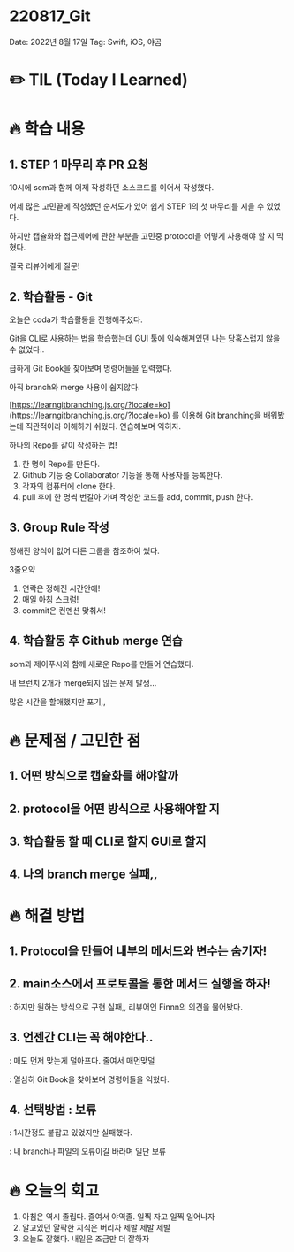 # 220817_Git

Date: 2022년 8월 17일
Tag: Swift, iOS, 야곰

# ✏️ TIL (Today I Learned)

# ****🔥 학습 내용****

## 1. STEP 1 마무리 후 PR 요청

10시에 som과 함께 어제 작성하던 소스코드를 이어서 작성했다.

어제 많은 고민끝에 작성했던 순서도가 있어 쉽게 STEP 1의 첫 마무리를 지을 수 있었다.

하지만 캡슐화와 접근제어에 관한 부분을 고민중 protocol을 어떻게 사용해야 할 지 막혔다.

결국 리뷰어에게 질문!

## 2. 학습활동 - Git

오늘은 coda가 학습활동을 진행해주셨다.

Git을 CLI로 사용하는 법을 학습했는데 GUI 툴에 익숙해져있던 나는 당혹스럽지 않을 수 없었다..

급하게 Git Book을 찾아보며 명령어들을 입력했다.

아직 branch와 merge 사용이 쉽지않다. 

[https://learngitbranching.js.org/?locale=ko](https://learngitbranching.js.org/?locale=ko) 를 이용해 Git branching을 배워봤는데 직관적이라 이해하기 쉬웠다. 연습해보며 익히자.

하나의 Repo를 같이 작성하는 법!

1. 한 명이 Repo를 만든다.
2. Github 기능 중 Collaborator 기능을 통해 사용자를 등록한다.
3. 각자의 컴퓨터에 clone 한다.
4. pull 후에 한 명씩 번갈아 가며 작성한 코드를 add, commit, push 한다.

## 3. Group Rule 작성

정해진 양식이 없어 다른 그룹을 참조하여 썼다.

3줄요약

1. 연락은 정해진 시간안에!
2. 매일 아침 스크럼!
3. commit은 컨멘션 맞춰서!

## 4. 학습활동 후 Github merge 연습

som과 제이푸시와 함께 새로운 Repo를 만들어 연습했다.

내 브런치 2개가 merge되지 않는 문제 발생…

많은 시간을 할애했지만 포기,,

# ****🔥 문제점 / 고민한 점****

## 1. 어떤 방식으로 캡슐화를 해야할까

## 2. protocol을 어떤 방식으로 사용해야할 지

## 3. 학습활동 할 때 CLI로 할지 GUI로 할지

## 4. 나의 branch merge 실패,,

# ****🔥 해결 방법****

## 1. Protocol을 만들어 내부의 메서드와 변수는 숨기자!

## 2. main소스에서 프로토콜을 통한 메서드 실행을 하자!

: 하지만 원하는 방식으로 구현 실패,, 리뷰어인 Finnn의 의견을 물어봤다.

## 3. 언젠간 CLI는 꼭 해야한다..

: 매도 먼저 맞는게 덜아프다. 줄여서 매먼맞덜

: 열심히 Git Book을 찾아보며 명령어들을 익혔다.

## 4. 선택방법 : 보류

: 1시간정도 붙잡고 있었지만 실패했다.

: 내 branch나 파일의 오류이길 바라며 일단 보류

# ****🔥 오늘의 회고****

1. 아침은 역시 졸립다. 줄여서 야역졸. 일찍 자고 일찍 일어나자
2. 알고있던 얄팍한 지식은 버리자 제발 제발 제발
3. 오늘도 잘했다. 내일은 조금만 더 잘하자